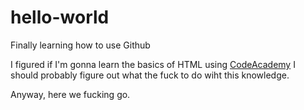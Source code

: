 # hello-world
Finally learning how to use Github

I figured if I'm gonna learn the basics of HTML using <a href="https://www.codeacademy.com">CodeAcademy</a> I should probably figure out what the fuck to do wiht this knowledge.

Anyway, here we fucking go.
